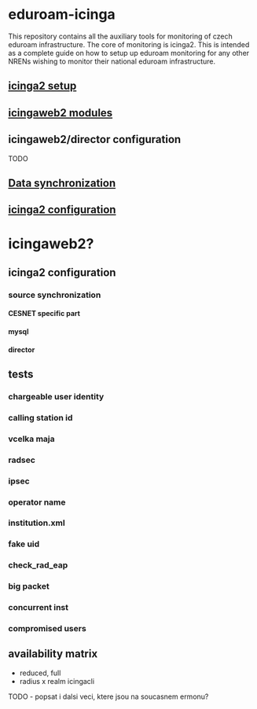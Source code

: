 # eduroam-icinga
This repository contains all the auxiliary tools for monitoring of czech eduroam infrastructure.
The core of monitoring is icinga2. This is intended as a complete guide on how to setup up eduroam monitoring for any other NRENs wishing to 
monitor their national eduroam infrastructure.

## [icinga2 setup](://github.com/CESNET/eduroam-icinga/blob/master/doc/icinga2_setup.md)

## [icingaweb2 modules](://github.com/CESNET/eduroam-icinga/blob/master/doc/icingaweb2_modules.md)

## icingaweb2/director configuration

TODO

## [Data synchronization](://github.com/CESNET/eduroam-icinga/blob/master/doc/data_sync.md)

## [icinga2 configuration](://github.com/CESNET/eduroam-icinga/blob/master/doc/icinga2_config.md)

# icingaweb2?

## icinga2 configuration

### source synchronization

#### CESNET specific part

#### mysql

#### director



## tests

### chargeable user identity

### calling station id

### vcelka maja

### radsec

### ipsec

### operator name

### institution.xml

### fake uid

### check_rad_eap

### big packet

### concurrent inst

### compromised users


## availability matrix
- reduced, full
- radius x realm
icingacli


TODO - popsat i dalsi veci, ktere jsou na soucasnem ermonu?
